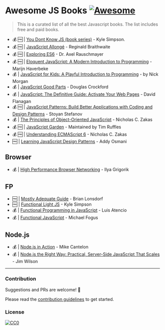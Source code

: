 # Awesome JS Books [![Awesome](https://cdn.rawgit.com/sindresorhus/awesome/d7305f38d29fed78fa85652e3a63e154dd8e8829/media/badge.svg)](https://github.com/sindresorhus/awesome)

> This is a curated list of all the best Javascript books. The list includes free and paid books. 

- 💰 🆓  | [You Dont Know JS (book series)](https://github.com/getify/You-Dont-Know-JS) - Kyle Simpson.
- 💰 🆓  | [JavaScript Allongé](https://leanpub.com/javascriptallongesix) - Reginald Braithwaite
- 💰 🆓  | [Exploring ES6](http://exploringjs.com/es6/) - Dr. Axel Rauschmayer
- 💰 🆓  | [Eloquent JavaScript: A Modern Introduction to Programming](https://www.amazon.com/Eloquent-JavaScript-Modern-Introduction-Programming/dp/1593275846/ref=as_li_ss_tl?s=books&ie=UTF8&qid=1466626605&sr=1-1&keywords=eloquent+javascript+2nd+edition&linkCode=ll1&tag=eejs-20&linkId=8f1d94f3bf900d69600f9c8685791be7) - Marijn Haverbeke
- 💰 | [JavaScript for Kids: A Playful Introduction to Programming](https://www.amazon.com/JavaScript-Kids-Playful-Introduction-Programming/dp/1593274084/ref=as_li_ss_tl?_encoding=UTF8&qid=&sr=&linkCode=ll1&tag=eejs-20&linkId=78320bf6b48bd7f6549a22f9abadc66c) - by Nick Morgan
- 💰 | [JavaScript Good Parts](https://www.amazon.com/JavaScript-Good-Parts-Douglas-Crockford/dp/0596517742/ref=as_li_ss_tl?ie=UTF8&redirect=true&linkCode=ll1&tag=eejs-20&linkId=afcaa6d74f1fbcc21a0c4d728b83dde1) - Douglas Crockford
- 💰 | [JavaScript: The Definitive Guide: Activate Your Web Pages](https://www.amazon.com/JavaScript-Definitive-Guide-Activate-Guides/dp/0596805527/ref=as_li_ss_tl?ie=UTF8&redirect=true&linkCode=ll1&tag=eejs-20&linkId=11a79cf9e89a54625cb3a8e8ff2dc8d5) - David Flanagan
- 💰 🆓  | [JavaScript Patterns: Build Better Applications with Coding and Design Patterns](https://www.amazon.com/JavaScript-Patterns-Better-Applications-Coding/dp/0596806752/ref=pd_sim_14_7?_encoding=UTF8&pd_rd_i=0596806752&pd_rd_r=K1RWTDVZE9M9MAFXBYCK&pd_rd_w=pdNGF&pd_rd_wg=9ZSaE&psc=1&refRID=K1RWTDVZE9M9MAFXBYCK) - Stoyan Stefanov 
- 💰 | [The Principles of Object-Oriented JavaScript](https://www.amazon.com/Principles-Object-Oriented-JavaScript-Nicholas-Zakas/dp/1593275404/ref=pd_sim_14_4?_encoding=UTF8&pd_rd_i=1593275404&pd_rd_r=J707VE8JE7WR9D0HPN4Q&pd_rd_w=xumBa&pd_rd_wg=uEZZm&psc=1&refRID=J707VE8JE7WR9D0HPN4Q) - Nicholas C. Zakas
- 💰 🆓  | [JavaScript Garden](http://bonsaiden.github.io/JavaScript-Garden/) - Maintained by Tim Ruffles
- 💰 🆓  | [Understanding ECMAScript 6](https://leanpub.com/understandinges6/read) - Nicholas C. Zakas
- 🆓  | [Learning JavaScript Design Patterns](http://addyosmani.com/resources/essentialjsdesignpatterns/book/) - Addy Osmani

## Browser
- 💰 | [High Performance Browser Networking](https://www.amazon.com/High-Performance-Browser-Networking-performance/dp/1449344763/ref=as_li_ss_tl?ie=UTF8&linkCode=ll1&tag=eejs-20&linkId=c73d0d3fc227d36ddc90e2d708f3fb8a) - Ilya Grigorik

## FP

- 🆓  | [Mostly Adequate Guide](https://github.com/MostlyAdequate/mostly-adequate-guide) - Brian Lonsdorf
- 🆓  | [Functional Light JS](https://github.com/getify/functional-light-js) - Kyle Simpson
- 💰  | [Functional Programming in JavaScript](https://www.manning.com/books/functional-programming-in-javascript) - Luis Atencio
- 💰  | [Functional JavaScript](http://shop.oreilly.com/product/0636920028857.do) - Michael Fogus


## Node.js

- 💰  | [Node.js in Action](https://www.amazon.com/Node-js-Action-Mike-Cantelon/dp/1617290572/ref=as_li_ss_tl?ie=UTF8&qid=1466640698&sr=8-1&keywords=node.js+in+action&linkCode=ll1&tag=eejs-20&linkId=57fbe05f198dad9e06df1c1f8fc29a4c) - Mike Cantelon
- 💰  | [Node.js the Right Way: Practical, Server-Side JavaScript That Scales](https://www.amazon.com/Node-js-Right-Way-Server-Side-JavaScript/dp/1937785734/ref=sr_1_1?s=books&ie=UTF8&qid=1499377952&sr=1-1&keywords=Node.js+the+Right+Way) - Jim Wilson

<hr>

### Contribution 
Suggestions and PRs are welcome! 🤙

Please read the [contribution guidelines](./contributing.md) to get started.

### License

[![CC0](http://i.creativecommons.org/p/zero/1.0/88x31.png)](http://creativecommons.org/publicdomain/zero/1.0/)

